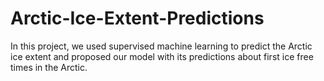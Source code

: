 # Arctic-Ice-Extent-Predictions
In this project, we used supervised machine learning to predict the Arctic ice extent and proposed our model with its predictions about first ice free times in the Arctic.
